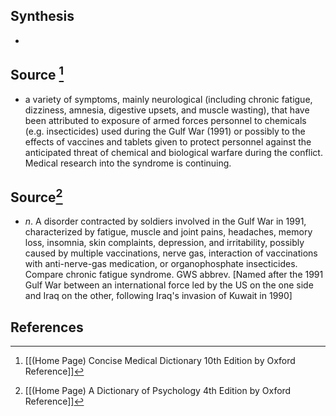 ## Synthesis
- 
## Source [^1]
- a variety of symptoms, mainly neurological (including chronic fatigue, dizziness, amnesia, digestive upsets, and muscle wasting), that have been attributed to exposure of armed forces personnel to chemicals (e.g. insecticides) used during the Gulf War (1991) or possibly to the effects of vaccines and tablets given to protect personnel against the anticipated threat of chemical and biological warfare during the conflict. Medical research into the syndrome is continuing.
## Source[^2]
- $n$. A disorder contracted by soldiers involved in the Gulf War in 1991, characterized by fatigue, muscle and joint pains, headaches, memory loss, insomnia, skin complaints, depression, and irritability, possibly caused by multiple vaccinations, nerve gas, interaction of vaccinations with anti-nerve-gas medication, or organophosphate insecticides. Compare chronic fatigue syndrome. GWS abbrev. \[Named after the 1991 Gulf War between an international force led by the US on the one side and Iraq on the other, following Iraq's invasion of Kuwait in 1990]
## References

[^1]: [[(Home Page) Concise Medical Dictionary 10th Edition by Oxford Reference]]
[^2]: [[(Home Page) A Dictionary of Psychology 4th Edition by Oxford Reference]]